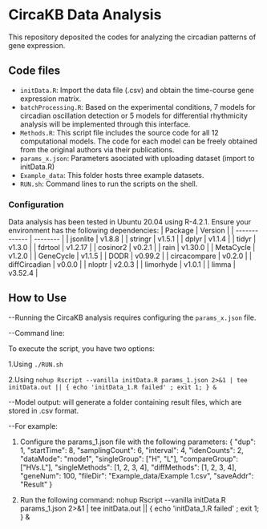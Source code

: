 # CircaKB Data Analysis

This repository deposited the codes for analyzing the circadian patterns of gene expression.

## Code files

- `initData.R`: Import the data file (.csv)  and obtain the time-course gene expression matrix.
- `batchProcessing.R`: Based on the experimental conditions,  7 models for circadian oscillation detection or 5 models for differential rhythmicity analysis will be implemented through this interface.
- `Methods.R`: This script file includes the source code for all 12 computational models. The code for each model can be freely obtained from the original authors via their publications.
- `params_x.json`: Parameters asociated with uploading dataset (import to initData.R)
- `Example_data`: This folder hosts three example datasets.
- `RUN.sh`: Command lines to run the scripts on the shell.

### Configuration

Data analysis has been tested in Ubuntu 20.04 using R-4.2.1.
Ensure your environment has the following dependencies:
| Package       | Version  |
| ------------- | -------- |
| jsonlite      | v1.8.8   |
| stringr       | v1.5.1   |
| dplyr         | v1.1.4   |
| tidyr         | v1.3.0   |
| fdrtool       | v1.2.17  |
| cosinor2      | v0.2.1   |
| rain          | v1.30.0  |
| MetaCycle     | v1.2.0   |
| GeneCycle     | v1.1.5   |
| DODR          | v0.99.2  |
| circacompare  | v0.2.0   |
| diffCircadian | v0.0.0   |
| nloptr        | v2.0.3   |
| limorhyde     | v1.0.1   |
| limma         | v3.52.4  |

## How to Use


--Running the CircaKB analysis requires configuring the `params_x.json` file.

--Command line:

To execute the script, you have two options:

1.Using `./RUN.sh`

2.Using `nohup Rscript --vanilla initData.R params_1.json 2>&1 | tee initData.out || { echo 'initData_1.R failed' ; exit 1; } &`

--Model output:  will generate a folder containing result files, which are stored in .csv format.

--For example:
1. Configure the params_1.json file with the following parameters:
{
  "dup": 1,
  "startTime": 8,
  "samplingCount": 6,
  "interval": 4,
  "idenCounts": 2,
  "dataMode": "mode1",
  "singleGroup": ["H", "L"],
  "compareGroup": ["HVs.L"],
  "singleMethods": [1, 2, 3, 4],
  "diffMethods": [1, 2, 3, 4],
  "geneNum": 100,
  "fileDir": "Example_data/Example 1.csv",
  "saveAddr": "Result"
}


2. Run the following command:
nohup Rscript --vanilla initData.R params_1.json 2>&1 | tee initData.out || { echo 'initData_1.R failed' ; exit 1; } &


